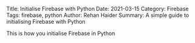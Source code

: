 Title: Initialise Firebase with Python
Date: 2021-03-15
Category: Firebase
Tags: firebase, python
Author: Rehan Haider
Summary: A simple guide to initialising Firebase with Python


This is how you initialise Firebase in Python